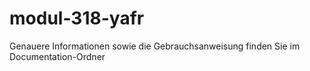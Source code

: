 # modul-318-yafr

Genauere Informationen sowie die Gebrauchsanweisung finden Sie im Documentation-Ordner
